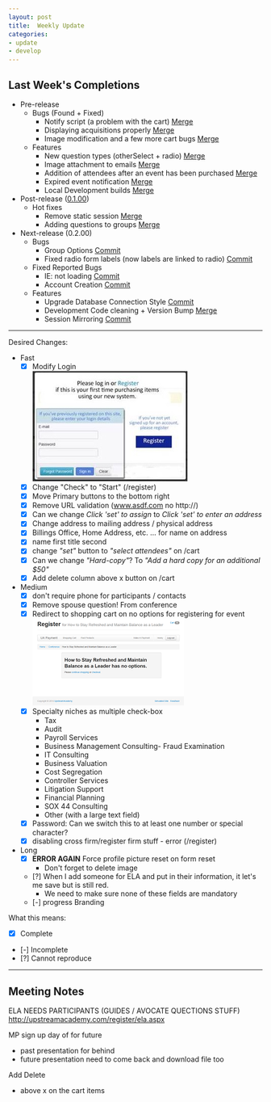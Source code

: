```yaml
---
layout: post
title:  Weekly Update
categories:
- update
- develop
---
```

## Last Week's Completions

- Pre-release
	- Bugs (Found + Fixed)
		- Notify script (a problem with the cart) [Merge][notify]
		- Displaying acquisitions properly [Merge][acqu]
		- Image modification and a few more cart bugs [Merge][image]
	- Features
		- New question types (otherSelect + radio) [Merge][quest]
		- Image attachment to emails [Merge][attach]
		- Addition of attendees after an event has been purchased [Merge][att]
		- Expired event notification [Merge][expire]
		- Local Development builds [Merge][dev]
- Post-release ([0.1.00])
	- Hot fixes
		- Remove static session [Merge][rmss]
		- Adding questions to groups [Merge][groups]
- Next-release (0.2.00)
	- Bugs
		- Group Options [Commit][grpopt]
		- Fixed radio form labels (now labels are linked to radio) [Commit][radio]
	- Fixed Reported Bugs
		- IE: not loading [Commit][iesux]
		- Account Creation [Commit][accadd]
	- Features
		- Upgrade Database Connection Style [Commit][dbconn]
		- Development Code cleaning + Version Bump [Merge][dccvb]
		- Session Mirroring [Commit][sm]

[notify]: https://github.com/bign8-AZ/UA-purchasing-system/commit/57931d78ee3571b911af844af7bcabb7f5c98f9c
[acqu]:   https://github.com/bign8-AZ/UA-purchasing-system/commit/38a1fbb0708f327b431a605f65a26f2ee1316d93
[image]:  https://github.com/bign8-AZ/UA-purchasing-system/commit/6fa23d7507d63567cf91249b71f9c108099d3c15
[quest]:  https://github.com/bign8-AZ/UA-purchasing-system/commit/069c66810e7b82b6029545b60478c2dda8644201
[attach]: https://github.com/bign8-AZ/UA-purchasing-system/commit/62935db00c80892f178b2ccc9e96f4e7bfef5bae
[att]:    https://github.com/bign8-AZ/UA-purchasing-system/commit/0ddde2dce046e12ccad3094dadd3c4c29253efa6
[expire]: https://github.com/bign8-AZ/UA-purchasing-system/commit/ed0e15db4451c036fc7c455c8e70a260541da833
[dev]:    https://github.com/bign8-AZ/UA-purchasing-system/commit/9bb07b964b3e4ddb150ff42ba033262f4ba6ea25
[0.1.00]: https://github.com/bign8-AZ/UA-purchasing-system/commit/0b75a1da44dedee593a492e442072b58225fce9b
[rmss]:   https://github.com/bign8-AZ/UA-purchasing-system/commit/4a4c70d8cec84761f0890eedb3e20df50c0f24cf
[groups]: https://github.com/bign8-AZ/UA-purchasing-system/commit/c8211b6bde67efcd0ea5f6eca3b136aa84173bc6
[grpopt]: https://github.com/bign8-AZ/UA-purchasing-system/commit/7c1e150f5474640b1fc990b38a317b6ff92034b2
[radio]:  https://github.com/bign8-AZ/UA-purchasing-system/commit/79931484440894a2b4601ca62ddab02448f1c79f
[iesux]:  https://github.com/bign8-AZ/UA-purchasing-system/commit/123210866f3eeefca97020ca85ab6f016bba357a
[accadd]: https://github.com/bign8-AZ/UA-purchasing-system/commit/9e998d7f0e1922737119665453335c282f2f7722
[dbconn]: https://github.com/bign8-AZ/UA-purchasing-system/commit/ae488e6bcb26095718cf732650654181e459ab53
[dccvb]:  https://github.com/bign8-AZ/UA-purchasing-system/commit/41faa8b2dd25ecd7327bc23d082bda50be0b491a
[sm]:     https://github.com/bign8-AZ/UA-purchasing-system/commit/6add34cb73a4e80719c477cc51692d23592948cb

--------
Desired Changes:

- Fast
	- [x] Modify Login  
		![New Login Form](/img/loginMod.jpg)
	- [x] Change "Check" to "Start" (/register)
	- [x] Move Primary buttons to the bottom right
	- [x] Remove URL validation (www.asdf.com no http://)
	- [x] Can we change *Click 'set' to assign* to *Click 'set' to enter an address*
	- [x] Change address to mailing address / physical address
	- [x] Billings Office, Home Address, etc. ... for name on address
	- [x] name first title second
	- [x] change *"set"* button to *"select attendees"* on /cart
	- [x] Can we change *"Hard-copy"*? To *"Add a hard copy for an additional $50"*
	- [x] Add delete column above x button on /cart
- Medium 
	- [x] don't require phone for participants / contacts
	- [x] Remove spouse question! From conference
	- [x] Redirect to shopping cart on no options for registering for event  
		![Don't want to see this](/img/badConf.png)
	- [x] Specialty niches as multiple check-box
		- Tax
		- Audit
		- Payroll  Services
		- Business Management Consulting- Fraud Examination 
		- IT Consulting 
		- Business Valuation
		- Cost Segregation
		- Controller Services
		- Litigation Support
		- Financial Planning
		- SOX 44 Consulting
		- Other (with a large text field)
	- [x] Password: Can we switch this to at least one number or special character?
	- [x] disabling cross firm/register firm stuff - error (/register)
- Long
	- [x] **ERROR AGAIN** Force profile picture reset on form reset
		- Don't forget to delete image
	- [?] When I add someone for ELA and put in their information, it let's me save but is still red.
		- We need to make sure none of these fields are mandatory
	- [-] progress Branding

What this means:

- [x] Complete
- [-] Incomplete
- [?] Cannot reproduce

--------
## Meeting Notes
ELA NEEDS PARTICIPANTS (GUIDES / AVOCATE QUECTIONS STUFF)  
http://upstreamacademy.com/register/ela.aspx

MP sign up day of for future
+ past presentation for behind
+ future presentation need to come back and download file too

Add Delete
+ above x on the cart items


